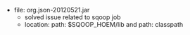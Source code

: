 + file: org.json-20120521.jar 
   + solved issue related to sqoop job
   + location: path: $SQOOP_HOEM/lib and path: classpath
